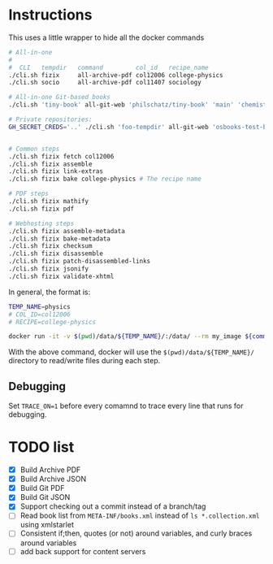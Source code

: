 # Instructions

This uses a little wrapper to hide all the docker commands

```sh
# All-in-one
#
#  CLI   tempdir   command         col_id   recipe_name 
./cli.sh fizix     all-archive-pdf col12006 college-physics
./cli.sh socio     all-archive-pdf col11407 sociology

# All-in-one Git-based books
./cli.sh 'tiny-book' all-git-web 'philschatz/tiny-book' 'main' 'chemistry' 'book-slug1'

# Private repositories:
GH_SECRET_CREDS='..' ./cli.sh 'foo-tempdir' all-git-web 'osbooks-test-bundle' 'test-slug'


# Common steps
./cli.sh fizix fetch col12006
./cli.sh fizix assemble
./cli.sh fizix link-extras
./cli.sh fizix bake college-physics # The recipe name

# PDF steps
./cli.sh fizix mathify
./cli.sh fizix pdf

# Webhosting steps
./cli.sh fizix assemble-metadata
./cli.sh fizix bake-metadata
./cli.sh fizix checksum
./cli.sh fizix disassemble
./cli.sh fizix patch-disassembled-links
./cli.sh fizix jsonify
./cli.sh fizix validate-xhtml
```

In general, the format is:

```sh
TEMP_NAME=physics
# COL_ID=col12006
# RECIPE=college-physics

docker run -it -v $(pwd)/data/${TEMP_NAME}/:/data/ --rm my_image ${command} ${command_specific_args}
```

With the above command, docker will use the `$(pwd)/data/${TEMP_NAME}/` directory to read/write files during each step.

## Debugging

Set `TRACE_ON=1` before every comamnd to trace every line that runs for debugging.


# TODO list

- [x] Build Archive PDF
- [x] Build Archive JSON
- [x] Build Git PDF
- [x] Build Git JSON
- [x] Support checking out a commit instead of a branch/tag
- [ ] Read book list from `META-INF/books.xml` instead of `ls *.collection.xml` using xmlstarlet
- [ ] Consistent if;then, quotes (or not) around variables, and curly braces around variables
- [ ] add back support for content servers